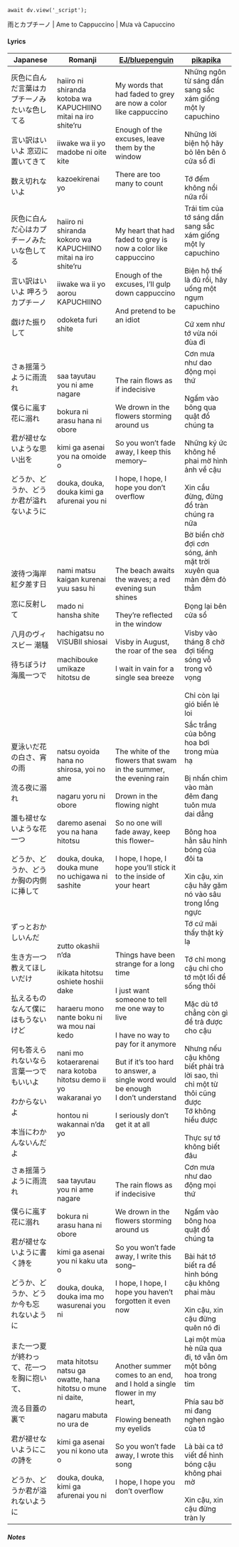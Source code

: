 ```dataviewjs
await dv.view('_script');
```
雨とカプチーノ | Ame to Cappuccino | Mưa và Capuccino
#### Lyrics

| Japanese                                                                                                            | Romanji                                                                                                                                                                                                                        | [EJ/bluepenguin](https://ejtranslations.wordpress.com/2020/03/24/yorushika-ame-to-cappuccino/)                                                                                                                                                                                | [pikapika](https://pikapika-translate.blogspot.com/2021/05/elma.html)                                                                                                                                                                                                     |
| ------------------------------------------------------------------------------------------------------------------- | ------------------------------------------------------------------------------------------------------------------------------------------------------------------------------------------------------------------------------ | ----------------------------------------------------------------------------------------------------------------------------------------------------------------------------------------------------------------------------------------------------------------------------- | ------------------------------------------------------------------------------------------------------------------------------------------------------------------------------------------------------------------------------------------------------------------------- |
| 灰色に白んだ言葉はカプチーノみたいな色してる<br><br>言い訳はいいよ 窓辺に置いてきて<br><br>数え切れないよ                                                       | haiiro ni shiranda kotoba wa KAPUCHIINO mitai na iro shite’ru<br><br>iiwake wa ii yo madobe ni oite kite<br><br>kazoekirenai yo                                                                                                | My words that had faded to grey are now a color like cappuccino<br><br>Enough of the excuses, leave them by the window<br><br>There are too many to count                                                                                                                     | Những ngôn từ sáng dần sang sắc xám giống một ly capuchino<br><br>Những lời biện hộ hãy bỏ lên bên ô cửa sổ đi<br><br>Tớ đếm không nổi nữa rồi                                                                                                                            |
| 灰色に白んだ心はカプチーノみたいな色してる<br><br>言い訳はいいよ 呷ろうカプチーノ<br><br>戯けた振りして                                                        | haiiro ni shiranda kokoro wa KAPUCHIINO mitai na iro shite’ru<br><br>iiwake wa ii yo aorou KAPUCHIINO<br><br>odoketa furi shite                                                                                                | My heart that had faded to grey is now a color like cappuccino<br><br>Enough of the excuses, I’ll gulp down cappuccino<br><br>And pretend to be an idiot                                                                                                                      | Trái tim của tớ sáng dần sang sắc xám giống một ly capuchino<br><br>Biện hộ thế là đủ rồi, hãy uống một ngụm capuchino<br><br>Cứ xem như tớ vừa nói đùa đi                                                                                                                |
| さぁ揺蕩うように雨流れ<br><br>僕らに嵐す花に溺れ<br><br>君が褪せないような思い出を<br><br>どうか、どうか、どうか君が溢れないように                                       | saa tayutau you ni ame nagare<br><br>bokura ni arasu hana ni obore<br><br>kimi ga asenai you na omoide o<br><br>douka, douka, douka kimi ga afurenai you ni                                                                    | The rain flows as if indecisive<br><br>We drown in the flowers storming around us<br><br>So you won’t fade away, I keep this memory–<br><br>I hope, I hope, I hope you don’t overflow                                                                                         | Cơn mưa như dao động mọi thứ<br><br>Ngấm vào bông qua quật đổ chúng ta<br><br>Những ký ức không hề phai mờ hình ảnh về cậu<br><br>Xin cầu đừng, đừng đổ tràn chúng ra nữa                                                                                                 |
| 波待つ海岸 紅夕差す日<br><br>窓に反射して<br><br>八月のヴィスビー 潮騒<br><br>待ちぼうけ 海風一つで                                                     | nami matsu kaigan kurenai yuu sasu hi<br><br>mado ni hansha shite<br><br>hachigatsu no VISUBII shiosai<br><br>machibouke umikaze hitotsu de                                                                                    | The beach awaits the waves; a red evening sun shines<br><br>They’re reflected in the window<br><br>Visby in August, the roar of the sea<br><br>I wait in vain for a single sea breeze                                                                                         | Bờ biển chờ đợi cơn sóng, ánh mặt trời xuyên qua màn đêm đỏ thẫm<br><br>Đọng lại bên cửa sổ<br><br>Visby vào tháng 8 chờ đợi tiếng sóng vỗ trong vô vọng<br><br>Chỉ còn lại gió biển lẻ loi                                                                               |
| 夏泳いだ花の白さ、宵の雨<br><br>流る夜に溺れ<br><br>誰も褪せないような花一つ<br><br>どうか、どうか、どうか胸の内側に挿して                                           | natsu oyoida hana no shirosa, yoi no ame<br><br>nagaru yoru ni obore<br><br>daremo asenai you na hana hitotsu<br><br>douka, douka, douka mune no uchigawa ni sashite                                                           | The white of the flowers that swam in the summer, the evening rain<br><br>Drown in the flowing night<br><br>So no one will fade away, keep this flower–<br><br>I hope, I hope, I hope you’ll stick it to the inside of your heart                                             | Sắc trắng của bông hoa bơi trong mùa hạ<br><br>Bị nhấn chìm vào màn đêm đang tuôn mưa dai dẳng<br><br>Bông hoa hằn sâu hình bóng của đôi ta<br><br>Xin cậu, xin cậu hãy găm nó vào sâu trong lồng ngực                                                                    |
| ずっとおかしいんだ<br><br>生き方一つ教えてほしいだけ<br><br>払えるものなんて僕にはもうないけど<br><br>何も答えられないなら言葉一つでもいいよ<br><br>わからないよ<br><br>本当にわかんないんだよ | zutto okashii n’da<br><br>ikikata hitotsu oshiete hoshii dake<br><br>haraeru mono nante boku ni wa mou nai kedo<br><br>nani mo kotaerarenai nara kotoba hitotsu demo ii yo  <br>wakaranai yo<br><br>hontou ni wakannai n’da yo | Things have been strange for a long time<br><br>I just want someone to tell me one way to live<br><br>I have no way to pay for it anymore<br><br>But if it’s too hard to answer, a single word would be enough  <br>I don’t understand<br><br>I seriously don’t get it at all | Tớ cứ mãi thấy thật kỳ lạ<br><br>Tớ chỉ mong cậu chỉ cho tớ một lối để sống thôi<br><br>Mặc dù tớ chẳng còn gì để trả được cho cậu<br><br>Nhưng nếu cậu không biết phải trả lời sao, thì chỉ một từ thôi cũng được<br>Tớ không hiểu được<br><br>Thực sự tớ không biết đâu |
| さぁ揺蕩うように雨流れ<br><br>僕らに嵐す花に溺れ<br><br>君が褪せないように書く詩を<br><br>どうか、どうか、どうか今も忘<br>れないように                                   | saa tayutau you ni ame nagare<br><br>bokura ni arasu hana ni obore<br><br>kimi ga asenai you ni kaku uta o<br><br>douka, douka, douka ima mo wasurenai you ni                                                                  | The rain flows as if indecisive<br><br>We drown in the flowers storming around us<br><br>So you won’t fade away, I write this song–<br><br>I hope, I hope, I hope you haven’t forgotten it even now                                                                           | Cơn mưa như dao động mọi thứ<br><br>Ngấm vào bông hoa quật đổ chúng ta<br><br>Bài hát tớ biết ra để hình bóng cậu không phai màu<br><br>Xin cậu, xin cậu đừng quên nó đi                                                                                                  |
| また一つ夏が終わって、花一つを胸に抱いて、<br><br>流る目蓋の裏で<br><br>君が褪せないようにこの詩を<br><br>どうか、どうか君が溢れないように                                   | mata hitotsu natsu ga owatte, hana hitotsu o mune ni daite,<br><br>nagaru mabuta no ura de<br><br>kimi ga asenai you ni kono uta o<br><br>douka, douka, kimi ga afurenai you ni                                                | Another summer comes to an end, and I hold a single flower in my heart,<br><br>Flowing beneath my eyelids<br><br>So you won’t fade away, I wrote this song<br><br>I hope, I hope you don’t overflow                                                                           | Lại một mùa hè nữa qua đi, tớ vẫn ôm một bông hoa trong tim<br><br>Phía sau bờ mi đang nghẹn ngào của tớ<br><br>Là bài ca tớ viết để hình bóng cậu không phai mờ<br><br>Xin cậu, xin cậu đừng tràn ly                                                                     |

##### Notes
>